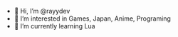 - 👋 Hi, I’m @rayydev
- 👀 I’m interested in Games, Japan, Anime, Programing
- 🌱 I’m currently learning Lua

<!---
rayydev/rayydev is a ✨ special ✨ repository because its `README.md` (this file) appears on your GitHub profile.
You can click the Preview link to take a look at your changes.
--->
